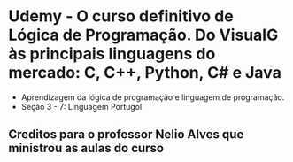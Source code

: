 # Udemy - O curso definitivo de Lógica de Programação. Do VisualG às principais linguagens do mercado: C, C++, Python, C# e Java

* Aprendizagem da lógica de programação e linguagem de programação.
* Seção 3 - 7: Linguagem Portugol

## Creditos para o professor Nelio Alves que ministrou as aulas do curso
